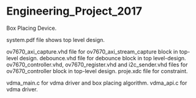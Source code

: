 # Engineering_Project_2017

Box Placing Device.

system.pdf file shows top level design.

ov7670_axi_capture.vhd file for ov7670_axi_stream_capture block in top-level design.
debounce.vhd file for debounce block in top level-design.
ov7670_controller.vhd, ov7670_register.vhd and i2c_sender.vhd files for ov7670_controller block in top-level design.
proje.xdc file for constraint.

vdma_main.c for vdma driver and box placing algorithm.
vdma_api.c for vdma driver.
